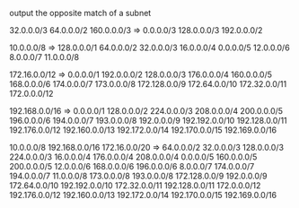 output the opposite match of a subnet

32.0.0.0/3 64.0.0.0/2 160.0.0.0/3 => 0.0.0.0/3 128.0.0.0/3 192.0.0.0/2

10.0.0.0/8 => 128.0.0.0/1 64.0.0.0/2 32.0.0.0/3 16.0.0.0/4 0.0.0.0/5 12.0.0.0/6 8.0.0.0/7 11.0.0.0/8

172.16.0.0/12 => 0.0.0.0/1 192.0.0.0/2 128.0.0.0/3 176.0.0.0/4 160.0.0.0/5 168.0.0.0/6 174.0.0.0/7 173.0.0.0/8 172.128.0.0/9 172.64.0.0/10 172.32.0.0/11 172.0.0.0/12

192.168.0.0/16 => 0.0.0.0/1 128.0.0.0/2 224.0.0.0/3 208.0.0.0/4 200.0.0.0/5 196.0.0.0/6 194.0.0.0/7 193.0.0.0/8 192.0.0.0/9 192.192.0.0/10 192.128.0.0/11 192.176.0.0/12 192.160.0.0/13 192.172.0.0/14 192.170.0.0/15 192.169.0.0/16

10.0.0.0/8 192.168.0.0/16 172.16.0.0/20  => 64.0.0.0/2 32.0.0.0/3 128.0.0.0/3 224.0.0.0/3 16.0.0.0/4 176.0.0.0/4 208.0.0.0/4 0.0.0.0/5 160.0.0.0/5 200.0.0.0/5 12.0.0.0/6 168.0.0.0/6 196.0.0.0/6 8.0.0.0/7 174.0.0.0/7 194.0.0.0/7 11.0.0.0/8 173.0.0.0/8 193.0.0.0/8 172.128.0.0/9 192.0.0.0/9 172.64.0.0/10 192.192.0.0/10 172.32.0.0/11 192.128.0.0/11 172.0.0.0/12 192.176.0.0/12 192.160.0.0/13 192.172.0.0/14 192.170.0.0/15 192.169.0.0/16

